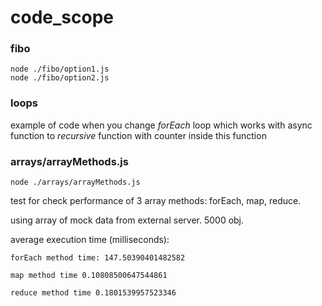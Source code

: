 # code_scope

### fibo
```
node ./fibo/option1.js
node ./fibo/option2.js
```
### loops

example of code when you change *forEach* loop 
which works with async function 
to *recursive* function with counter inside this function

### arrays/arrayMethods.js

```
node ./arrays/arrayMethods.js
```

test for check performance of 3 array methods: forEach, map, reduce.

using array of mock data from external server. 5000 obj.

average execution time (milliseconds):

    forEach method time: 147.50390401482582

    map method time 0.10808500647544861

    reduce method time 0.1801539957523346

